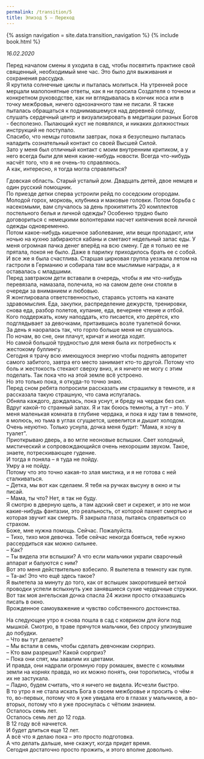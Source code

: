 ```yaml
---
permalink: /transition/5
title: Эпизод 5 – Переход
---
```

{% assign navigation  = site.data.transition_navigation %}
{% include book.html %}

*16.02.2020*

Перед началом смены я уходила в сад, чтобы посвятить практике свой священный, необходимый мне час. Это было для выживания и сохранения рассудка.  
Я крутила солнечные циклы и пыталась молиться. На утренней росе мерцали малопонятные ответы, как я ни просила Создателя о точном и конкретном руководстве, как ни вглядывалась в кончик носа или в точку межбровья, ничего однозначного там не писали. Я также пыталась обращаться к поднимавшемуся над деревней солнцу, слушать сердечный центр и визуализировать в медитации разных Богов - бесполезно. Пылающий куст не появлялся, и никаких должностных инструкций не поступало.  
Спасибо, что немцы готовили завтрак, пока я безуспешно пыталась наладить сознательный контакт со своей Высшей Силой.  
Зато у меня был отличный контакт с моим внутренним критиком, а у него всегда были для меня какие-нибудь новости. Всегда что-нибудь насчёт того, что я не очень-то справляюсь.  
А как, интересно, я тогда могла справляться?

Гдовская область. Старый усталый дом. Двадцать детей, двое немцев и один русский помощник.  
По приезде детки сперва устроили рейд по соседским огородам.  
Молодой горох, морковь, клубника и маковые головки. Потом борьба с насекомыми, вам случалось за день прокипятить 20 комплектов постельного белья и личной одежды? Особенно трудно было договориться с немецкими волонтерами насчет кипячения всей личной одежды одновременно.  
Потом какое-нибудь кишечное заболевание, или вещи пропадают, или ночью на кухню забираются кабаны и сметают недельный запас еды. У меня огромная пачка денег вперёд на всю смену. Где я только ее не прятала, покоя не было. Даже в парилку приходилось брать ее с собой.  
И все же я была счастлива. Старшая цирковая группа уезжала летом на гастроли в Германию и собирала там все мыслимые награды, а я оставалась с младшими.  
Перед завтраком дети вставали в очередь, чтобы я им что-нибудь перевязала, намазала, полечила, но на самом деле они стояли в очереди за вниманием и любовью.  
Я жонглировала ответственностью, стараясь устоять на канате здравомыслия. Еда, закупки, распределение дежурств, тренировки, снова еда, разбор полетов, купание, еда, вечернее чтение и отбой.  
Кого поддержать, кому наподдать, кто писается, кто дерётся, кто подглядывает за девочками, притаившись возле туалетной бочки.  
За день я наоралась так, что горло больше меня не слушалось.  
По ночам, во сне, они плачут, кричат и иногда ходят.  
Но самой большой трудностью для меня была их потребность к жестокому буллингу.  
Сегодня я трачу всю имеющуюся энергию чтобы поднять авторитет самого забитого, завтра его место занимает кто-то другой. Потому что боль и жестокость стекают сверху вниз, и я ничего не могу с этим поделать. Так пока что на этой земле всё устроено.  
Но это только пока, я откуда-то точно знаю.  
Перед сном ребята попросили рассказать им страшилку в темноте, и я рассказала такую страшную, что сама испугалась.  
Обняла каждого, дождалась, пока уснут, и бреду на чердак без сил. Вдруг какой-то странный запах. Я и так боюсь темноты, а тут – это. У меня маленькая комната в глубине чердака, и пока я иду там в темноте, я молюсь, но тьма в углах сгущается, шевелится и дышит холодом.   Очень неуютно. Только уснула, дочка меня будит: "Мама, я хочу в туалет".  
Приоткрываю дверь, а во мгле неоновые вспышки. Свет холодный, мистический и сопровождающийся очень нехорошим звуком. Такое, знаете, потрескивающее гудение.  
И тогда я поняла – я туда не пойду.  
Умру а не пойду.  
Потому что это точно какая-то злая мистика, и я не готова с ней сталкиваться.  
– Детка, мы вот как сделаем. Я тебя на ручках высуну в окно и ты писай.  
– Мама, ты что? Нет, я так не буду.  
Я смотрю в дверную щель, а там адский свет и скрежет, и это не мои какие-нибудь фантазии, это реальность, от которой пахнет смертью и которая звучит как смерть. Я закрыла глаза, пытаясь справиться со страхом.  
Боже, мне нужна помощь. Сейчас. Пожалуйста.  
– Тихо, тихо моя девочка. Тебе сейчас некогда бояться, тебе нужно рассердиться как можно сильнее.  
– Как?  
– Ты видела эти вспышки? А что если мальчики украли сварочный аппарат и балуются с ним?  
Вот это меня действительно взбесило. Я вылетела в темноту как пуля.  
– Та-ак! Это что ещё здесь такое?  
Я вылетела за минуту до того, как от вспышек закоротившей ветхой проводки успели вспыхнуть уже занявшиеся сухие чердачные стружки.  
Вот так моя ангельская дочка спасла 24 жизни просто отказавшись писать в окно.  
Врожденное самоуважение и чувство собственного достоинства.

На следующее утро я снова пошла в сад с ковриком для йоги под мышкой. Смотрю, в траве прячутся мальчики, без спросу улизнувшие до побудки.  
– Что вы тут делаете?  
– Мы встали в семь, чтобы сделать девчонкам сюрприз.  
– Кто вам разрешил? Какой сюрприз?  
– Пока они спят, мы завалим их цветами.  
И правда, они надрали огромную гору ромашек, вместе с комьями земли на корнях правда, но их можно понять, они торопились, чтобы я их не застукала.  
– Ладно, будем считать, что я ничего не видела. Исчезли быстро.  
В то утро я не стала искать Бога в своем межбровье и просить о чём-то, во-первых, потому что я уже увидала его в глазах у мальчиков, а во-вторых, потому что я уже проснулась с чётким знанием.  
Осталось семь лет.  
Осталось семь лет до 12 года.  
В 12 году всё начнется.  
И будет длиться еще 12 лет.  
А всё что я делаю пока – это просто подготовка.  
А что делать дальше, мне скажут, когда придет время.  
Сегодня достаточно просто прожить, и этого вполне довольно.